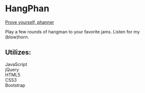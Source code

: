 # HangPhan

[Prove yourself, phanner](http://hangphan.kevhaas.com/)


Play a few rounds of hangman to your favorite jams. Listen for my (blow)horn.

## Utilizes:

JavaScript<br />
jQuery<br />
HTML5<br />
CSS3<br />
Bootstrap
